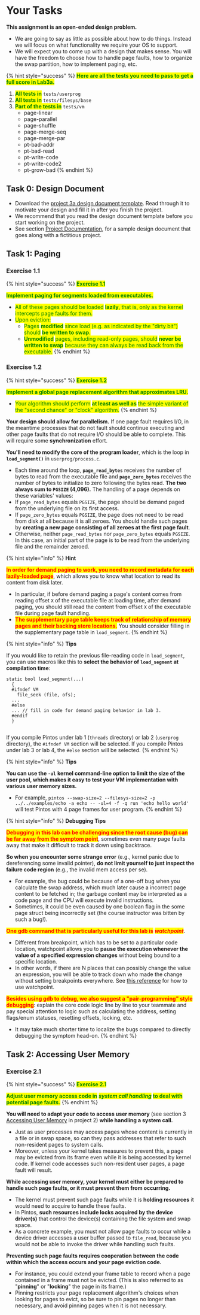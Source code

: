 # Your Tasks

**This assignment is an open-ended design problem.**

* We are going to say as little as possible about how to do things. Instead we will focus on what functionality we require your OS to support.
* We will expect you to come up with a design that makes sense. You will have the freedom to choose how to handle page faults, how to organize the swap partition, how to implement paging, etc.

{% hint style="success" %}
<mark style="color:green;">**Here are all the tests you need to pass to get a full score in Lab3a.**</mark>

1. <mark style="color:green;">**All tests in**</mark> `tests/userprog`
2. <mark style="color:green;">**All tests in**</mark> `tests/filesys/base`
3. <mark style="color:green;">**Part of the tests in**</mark> `tests/vm`
   * page-linear
   * page-parallel
   * page-shuffle
   * page-merge-seq
   * page-merge-par
   * pt-bad-addr
   * pt-bad-read
   * pt-write-code
   * pt-write-code2
   * pt-grow-bad
{% endhint %}

## Task 0: Design Document

* Download the [project 3a design document template](https://github.com/PKU-OS/pintos/blob/master/docs/p3a.md). Read through it to motivate your design and fill it in after you finish the project.
* We recommend that you read the design document template before you start working on the project.
* See section [Project Documentation](../../appendix/project-documentation.md), for a sample design document that goes along with a fictitious project.

## Task 1: Paging

### **Exercise 1.1**

{% hint style="success" %}
<mark style="color:green;">**Exercise 1.1**</mark>

<mark style="color:green;">**Implement paging for segments loaded from executables.**</mark>

* <mark style="color:green;">All of these pages should be loaded</mark> <mark style="color:green;">**lazily**</mark><mark style="color:green;">, that is, only as the kernel intercepts page faults for them.</mark>
* <mark style="color:green;">Upon eviction:</mark>
  * <mark style="color:green;">Pages</mark> <mark style="color:green;">**modified**</mark> <mark style="color:green;">since load (e.g. as indicated by the "dirty bit") should</mark> <mark style="color:green;">**be written to swap**</mark><mark style="color:green;">.</mark>
  * <mark style="color:green;">**Unmodified**</mark> <mark style="color:green;">pages, including read-only pages, should</mark> <mark style="color:green;">**never be written to swap**</mark> <mark style="color:green;">because they can always be read back from the executable.</mark>
{% endhint %}

### **Exercise 1.2**

{% hint style="success" %}
<mark style="color:green;">**Exercise 1.2**</mark>

<mark style="color:green;">**Implement a global page replacement algorithm that approximates LRU.**</mark>

* <mark style="color:green;">Your algorithm should perform</mark> <mark style="color:green;">**at least as well as**</mark> <mark style="color:green;">the simple variant of the "second chance" or "clock" algorithm.</mark>
{% endhint %}

**Your design should allow for parallelism.** If one page fault requires I/O, in the meantime processes that do not fault should continue executing and other page faults that do not require I/O should be able to complete. This will require some **synchronization** effort.

**You'll need to modify the core of the program loader**, which is the loop in **`load_segment()`** in `userprog/process.c`.

* Each time around the loop, **`page_read_bytes`** receives the number of bytes to read from the executable file and **`page_zero_bytes`** receives the number of bytes to initialize to zero following the bytes read. **The two always sum to `PGSIZE` (4,096).** The handling of a page depends on these variables' values:
* If `page_read_bytes` equals `PGSIZE`, the page should be demand paged from the underlying file on its first access.
* If `page_zero_bytes` equals `PGSIZE`, the page does not need to be read from disk at all because it is all zeroes. You should handle such pages by **creating a new page consisting of all zeroes at the first page fault**.
* Otherwise, neither `page_read_bytes` nor `page_zero_bytes` equals `PGSIZE`. In this case, an initial part of the page is to be read from the underlying file and the remainder zeroed.

{% hint style="info" %}
**Hint**

<mark style="color:red;">**In order for demand paging to work, you need to record metadata for each lazily-loaded page**</mark>, which allows you to know what location to read its content from disk later.

* In particular, if before demand paging a page's content comes from reading offset `X` of the executable file at loading time, after demand paging, you should still read the content from offset `X` of the executable file during page fault handling.
* <mark style="color:red;">**The supplementary page table keeps track of relationship of memory pages and their backing store locations.**</mark> You should consider filling in the supplementary page table in `load_segment`.
{% endhint %}

{% hint style="info" %}
**Tips**

If you would like to retain the previous file-reading code in `load_segment`, you can use macros like this to **select the behavior of `load_segment` at compilation time**:

```
static bool load_segment(...)
  {
  #ifndef VM
    file_seek (file, ofs);
  ...
  #else
  ... // fill in code for demand paging behavior in lab 3.
  #endif
  }
  
```

If you compile Pintos under lab 1 (`threads` directory) or lab 2 (`userprog` directory), the `#ifndef VM` section will be selected. If you compile Pintos under lab 3 or lab 4, the `#else` section will be selected.
{% endhint %}

{% hint style="info" %}
**Tips**

**You can use the `-ul`** **kernel command-line option to limit the size of the user pool, which makes it easy to test your VM implementation with various user memory sizes.**

* For example, `pintos --swap-size=2 --filesys-size=2 -p ../../examples/echo -a echo -- -ul=4 -f -q run 'echo hello world'` will test Pintos with 4 page frames for user program.
{% endhint %}

{% hint style="info" %}
**Debugging Tips**

<mark style="color:red;">**Debugging in this lab can be challenging since the root cause (bug) can be far away from the symptom point**</mark>, sometimes even many page faults away that make it difficult to track it down using backtrace.

**So when you encounter some strange error** (e.g., kernel panic due to dereferencing some invalid pointer), **do not limit yourself to just inspect the failure code region** (e.g., the invalid mem access per se).

* For example, the bug could be because of a one-off bug when you calculate the swap address, which much later cause a incorrect page content to be fetched in; the garbage content may be interpreted as a code page and the CPU will execute invalid instructions.
* Sometimes, it could be even caused by one boolean flag in the some page struct being incorrectly set (the course instructor was bitten by such a bug!).

<mark style="color:red;">**One gdb command that is particularly useful for this lab is**</mark> <mark style="color:red;"></mark><mark style="color:red;"></mark> <mark style="color:red;"></mark>_<mark style="color:red;">**watchpoint**</mark>_.

* Different from breakpoint, which has to be set to a particular code location, watchpoint allows you to **pause the execution whenever the value of a specified expression changes** without being bound to a specific location.
* In other words, if there are N places that can possibly change the value an expression, you will be able to track down who made the change without setting breakpoints everywhere. See [this reference](https://sourceware.org/gdb/download/onlinedocs/gdb/Set-Watchpoints.html) for how to use watchpoint.

<mark style="color:red;">**Besides using gdb to debug, we also suggest a "pair-programming" style debugging**</mark>: explain the core code logic line by line to your teammate and pay special attention to logic such as calculating the address, setting flags/enum statuses, resetting offsets, locking, etc.

* It may take much shorter time to localize the bugs compared to directly debugging the symptom head-on.
{% endhint %}

## Task 2: Accessing User Memory

### **Exercise 2.1**

{% hint style="success" %}
<mark style="color:green;">**Exercise 2.1**</mark>

<mark style="color:green;">**Adjust user memory access code in**</mark> <mark style="color:green;"></mark><mark style="color:green;"></mark> <mark style="color:green;"></mark>_<mark style="color:green;">**system call handling**</mark>_ <mark style="color:green;">**to deal with potential page faults.**</mark>
{% endhint %}

**You will need to adapt your code to access user memory** (see section 3 [Accessing User Memory](../lab2-user-programs/your-tasks.md#task-3-accessing-user-memory) in project 2) **while handling a system call.**

* Just as user processes may access pages whose content is currently in a file or in swap space, so can they pass addresses that refer to such non-resident pages to system calls.
* Moreover, unless your kernel takes measures to prevent this, a page may be evicted from its frame even while it is being accessed by kernel code. If kernel code accesses such non-resident user pages, a page fault will result.

**While accessing user memory, your kernel must either be prepared to handle such page faults, or it must prevent them from occurring.**

* The kernel must prevent such page faults while it is **holding resources** it would need to acquire to handle these faults.
* In Pintos, **such resources include locks** **acquired by the device driver(s)** that control the device(s) containing the file system and swap space.
* As a concrete example, you must not allow page faults to occur while a device driver accesses a user buffer passed to `file_read`, because you would not be able to invoke the driver while handling such faults.

**Preventing such page faults requires cooperation between the code within which the access occurs and your page eviction code.**

* For instance, you could extend your frame table to record when a page contained in a frame must not be evicted. (This is also referred to as "**pinning**" or "**locking**" the page in its frame.)
* Pinning restricts your page replacement algorithm's choices when looking for pages to evict, so be sure to pin pages no longer than necessary, and avoid pinning pages when it is not necessary.
